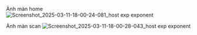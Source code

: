 Ảnh màn home
![Screenshot_2025-03-11-18-00-24-081_host exp exponent](https://github.com/user-attachments/assets/c0dbb55a-df01-4cc3-8719-4545631bdb6b)

Ảnh màn scan
![Screenshot_2025-03-11-18-00-28-043_host exp exponent](https://github.com/user-attachments/assets/0b556253-a1d7-4d10-b737-a97e8c2eda66)
